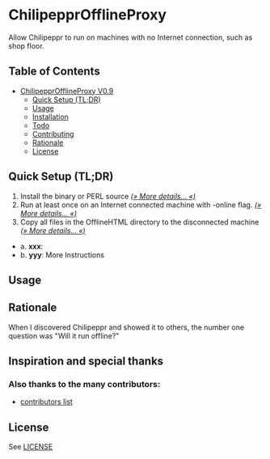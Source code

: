 # ChilipepprOfflineProxy
Allow Chilipeppr to run on machines with no Internet connection, such as shop floor. 

## Table of Contents

- [ChilipepprOfflineProxy V0.9](#)
	- [Quick Setup (TL;DR)](#quick-setup)
	- [Usage](#usage)
	- [Installation](#installation)
	- [Todo](#todo)
	- [Contributing](#contributing)
	- [Rationale](#rationale)
	- [License](#license)


<a name="quick-setup"></a>
## Quick Setup (TL;DR)

1. Install the binary or PERL source
   _[(» More details... «)](#installation)_
2. Run at least once on an Internet connected machine with -online flag. 
   _[(» More details... «)](#online)_
3. Copy all files in the OfflineHTML directory to the disconnected machine  _[(» More details... «)](#offline)_
  * a. **xxx**: 
  * b. **yyy**: More Instructions

## Usage

## Rationale

When I discovered Chilipeppr and showed it to others, the number one question was "Will it run offline?"

## Inspiration and special thanks

### Also thanks to the many contributors:
* [contributors list](https://github.com/DanalEstes/ChilipepprOfflineProxy/graphs/contributors)

## License

See [LICENSE](LICENSE)
